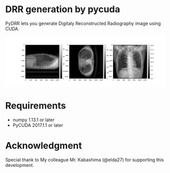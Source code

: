 # DRR generation by pycuda
PyDRR lets you generate Digitaly Reconstructed Radiography image using CUDA.

![Example](./img/Example.png)

# Requirements
- numpy  1.13.1 or later
- PyCUDA 2017.1.1 or later

# Acknowledgment
Special thank to My colleague Mr. Kabashima (@elda27) for supporting this development.
